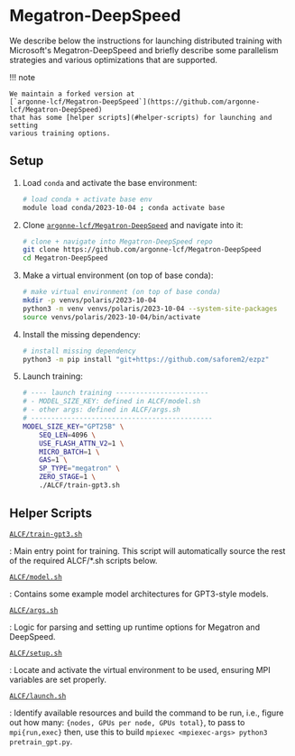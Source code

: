 # Megatron-DeepSpeed

We describe below the instructions for launching distributed training with Microsoft's Megatron-DeepSpeed and briefly describe some parallelism strategies and various optimizations that are supported.

!!! note

    We maintain a forked version at
    [`argonne-lcf/Megatron-DeepSpeed`](https://github.com/argonne-lcf/Megatron-DeepSpeed)
    that has some [helper scripts](#helper-scripts) for launching and setting
    various training options.

## Setup

1. Load `conda` and activate the base environment:

    ```bash
    # load conda + activate base env
    module load conda/2023-10-04 ; conda activate base
    ```

1. Clone
   [`argonne-lcf/Megatron-DeepSpeed`](https://github.com/argonne-lcf/Megatron-DeepSpeed)
   and navigate into it:

    ```bash
    # clone + navigate into Megatron-DeepSpeed repo
    git clone https://github.com/argonne-lcf/Megatron-DeepSpeed
    cd Megatron-DeepSpeed
    ```

1. Make a virtual environment (on top of base conda):

    ```bash
    # make virtual environment (on top of base conda)
    mkdir -p venvs/polaris/2023-10-04
    python3 -m venv venvs/polaris/2023-10-04 --system-site-packages
    source venvs/polaris/2023-10-04/bin/activate
    ```

1. Install the missing dependency:

    ```bash
    # install missing dependency
    python3 -m pip install "git+https://github.com/saforem2/ezpz"
    ```

1. Launch training:

    ```bash
    # ---- launch training -----------------------
    # - MODEL_SIZE_KEY: defined in ALCF/model.sh
    # - other args: defined in ALCF/args.sh
    # ---------------------------------------------
    MODEL_SIZE_KEY="GPT25B" \
        SEQ_LEN=4096 \
        USE_FLASH_ATTN_V2=1 \
        MICRO_BATCH=1 \
        GAS=1 \
        SP_TYPE="megatron" \
        ZERO_STAGE=1 \
        ./ALCF/train-gpt3.sh
    ```

## Helper Scripts

[`ALCF/train-gpt3.sh`](https://github.com/argonne-lcf/Megatron-DeepSpeed/blob/main/ALCF/train-gpt3.sh)

:   Main entry point for training. This script will automatically source the rest of the required ALCF/*.sh scripts below.

[`ALCF/model.sh`](https://github.com/saforem2/Megatron-DeepSpeed/blob/main/ALCF/model.sh)

:   Contains some example model architectures for GPT3-style models.

[`ALCF/args.sh`](https://github.com/argonne-lcf/Megatron-DeepSpeed/blob/main/ALCF/args.sh)

:   Logic for parsing and setting up runtime options for Megatron and DeepSpeed.

[`ALCF/setup.sh`](https://github.com/argonne-lcf/Megatron-DeepSpeed/blob/main/ALCF/setup.sh)

:   Locate and activate the virtual environment to be used, ensuring MPI variables are set properly.

[`ALCF/launch.sh`](https://github.com/argonne-lcf/Megatron-DeepSpeed/blob/main/ALCF/launch.sh)

:   Identify available resources and build the command to be run, i.e., figure out how many: `{nodes, GPUs per node, GPUs total}`, to pass to `mpi{run,exec}` then, use this to build `mpiexec <mpiexec-args> python3 pretrain_gpt.py`.